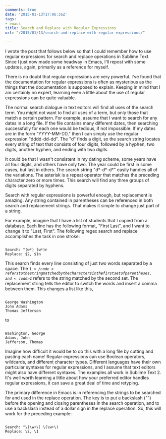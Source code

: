 ```yaml
---
comments: true
date: '2015-01-13T17:06:36Z'
tags:
- emacs
title: Search and Replace with Regular Expressions
url: "/2015/01/13/search-and-replace-with-regular-expressions/"

---
```

I wrote the post that follows below so that I could remember how to use regular expressions for search and replace operations in Sublime Text. Since I just now made some headway in Emacs, I'll repost with some updates, again, primarily as a reference for myself.

There is no doubt that regular expressions are very powerful. I've found that the documentation for regular expressions is often as mysterious as the things that the documentation is supposed to explain. Keeping in mind that I am certainly no expert, learning even a little about the use of regular expressions can be quite valuable.

The normal search dialogue in text editors will find all uses of the search term. You might not want to find all uses of a term, but only those that match a certain pattern. For example, assume that I want to search for any dates in a long file. If the file contains many different dates, then searching successfully for each one would be tedious, if not impossible. If my dates are in the form "YYYY-MM-DD," then I can simply use the regular expression "dddd-dd-dd". The "d" finds a digit, so the search string locates every string of text that consists of four digits, followed by a hyphen, two digits, another hyphen, and ending with two digits.

It could be that I wasn't consistent in my dating scheme, some years have all four digits, and others have only two. The year could be first in some cases, but last in others. The search string "d&#42;-d&#42;-d&#42;" easily handles all of the variations. The asterisk is a repeat operator that matches the preceding character zero or more times. This search will find any three groups of digits separated by hyphens.

Search with regular expressions is powerful enough, but replacement is amazing. Any string contained in parentheses can be referenced in both search and replacement strings. That makes it simple to change just part of a string.

For example, imagine that I have a list of students that I copied from a database. Each line has the following format, "First Last", and I want to change it to "Last, First". The following regex search and replace accomplishes the task in one stroke:

<pre><code>
Search: ^(w*) (w*)n
Replace: $2, $1n
</code></pre>

This search finds every line consisting of just two words separated by a space. The <code>$1</code> refers to the string matched by the characters in the first set of parentheses, and <code>$2</code> refers to the string matched by the second set. The replacement string tells the editor to switch the words and insert a comma between them. This changes a list like this,

<pre><code>
George Washington  
John Adams  
Thomas Jefferson
</code></pre>

to

<pre><code>
Washington, George  
Adams, John  
Jefferson, Thomas
</code></pre>

Imagine how difficult it would be to do this with a long file by cutting and pasting each name! Regular expressions can use Boolean operators, wildcards, and different character types. Different languages have their own particular syntaxes for regular expressions, and I assume that text editors might also have different syntaxes. The examples all work in Sublime Text 2. It's well worth learning a little about how your preferred editor handles regular expressions, it can save a great deal of time and retyping.

The primary difference in Emacs is in referencing the strings to be searched for and used in the replace operation. The key is to put a backslash ("\") before the opening and closing parentheses in the search operation, and to use a backslash instead of a dollar sign in the replace operation. So, this will work for the preceding example:

<pre><code>
Search: ^\(\w+\) \(\w+\)
Replace: \2, \1
</code></pre>





